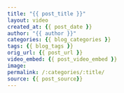 ```yaml
---
title: "{{ post_title }}"
layout: video
created_at: {{ post_date }}
author: "{{ author }}"
categories: {{ blog_categories }}
tags: {{ blog_tags }}
orig_url: {{ post_url }}
video_embed: {{ post_video_embed }}
image:
permalink: /:categories/:title/
source: {{ post_source}}
---
```

